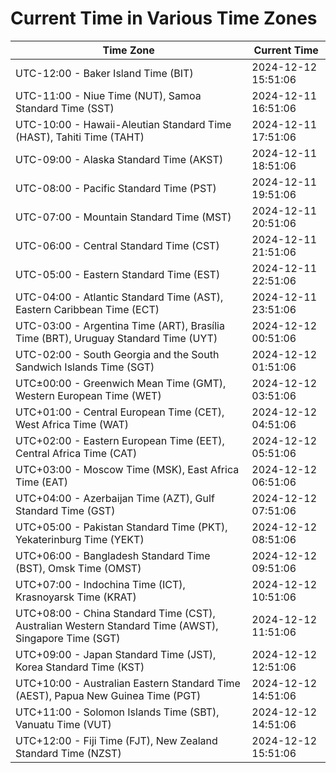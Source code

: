 # Current Time in Various Time Zones

| Time Zone | Current Time |
|-----------|--------------|
| UTC-12:00 - Baker Island Time (BIT) | 2024-12-12 15:51:06 |
| UTC-11:00 - Niue Time (NUT), Samoa Standard Time (SST) | 2024-12-11 16:51:06 |
| UTC-10:00 - Hawaii-Aleutian Standard Time (HAST), Tahiti Time (TAHT) | 2024-12-11 17:51:06 |
| UTC-09:00 - Alaska Standard Time (AKST) | 2024-12-11 18:51:06 |
| UTC-08:00 - Pacific Standard Time (PST) | 2024-12-11 19:51:06 |
| UTC-07:00 - Mountain Standard Time (MST) | 2024-12-11 20:51:06 |
| UTC-06:00 - Central Standard Time (CST) | 2024-12-11 21:51:06 |
| UTC-05:00 - Eastern Standard Time (EST) | 2024-12-11 22:51:06 |
| UTC-04:00 - Atlantic Standard Time (AST), Eastern Caribbean Time (ECT) | 2024-12-11 23:51:06 |
| UTC-03:00 - Argentina Time (ART), Brasília Time (BRT), Uruguay Standard Time (UYT) | 2024-12-12 00:51:06 |
| UTC-02:00 - South Georgia and the South Sandwich Islands Time (SGT) | 2024-12-12 01:51:06 |
| UTC±00:00 - Greenwich Mean Time (GMT), Western European Time (WET) | 2024-12-12 03:51:06 |
| UTC+01:00 - Central European Time (CET), West Africa Time (WAT) | 2024-12-12 04:51:06 |
| UTC+02:00 - Eastern European Time (EET), Central Africa Time (CAT) | 2024-12-12 05:51:06 |
| UTC+03:00 - Moscow Time (MSK), East Africa Time (EAT) | 2024-12-12 06:51:06 |
| UTC+04:00 - Azerbaijan Time (AZT), Gulf Standard Time (GST) | 2024-12-12 07:51:06 |
| UTC+05:00 - Pakistan Standard Time (PKT), Yekaterinburg Time (YEKT) | 2024-12-12 08:51:06 |
| UTC+06:00 - Bangladesh Standard Time (BST), Omsk Time (OMST) | 2024-12-12 09:51:06 |
| UTC+07:00 - Indochina Time (ICT), Krasnoyarsk Time (KRAT) | 2024-12-12 10:51:06 |
| UTC+08:00 - China Standard Time (CST), Australian Western Standard Time (AWST), Singapore Time (SGT) | 2024-12-12 11:51:06 |
| UTC+09:00 - Japan Standard Time (JST), Korea Standard Time (KST) | 2024-12-12 12:51:06 |
| UTC+10:00 - Australian Eastern Standard Time (AEST), Papua New Guinea Time (PGT) | 2024-12-12 14:51:06 |
| UTC+11:00 - Solomon Islands Time (SBT), Vanuatu Time (VUT) | 2024-12-12 14:51:06 |
| UTC+12:00 - Fiji Time (FJT), New Zealand Standard Time (NZST) | 2024-12-12 15:51:06 |
